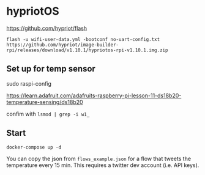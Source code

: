 # hypriotOS

<https://github.com/hypriot/flash>

`flash -u wifi-user-data.yml -bootconf no-uart-config.txt https://github.com/hypriot/image-builder-rpi/releases/download/v1.10.1/hypriotos-rpi-v1.10.1.img.zip`  

## Set up for temp sensor

sudo raspi-config  

<https://learn.adafruit.com/adafruits-raspberry-pi-lesson-11-ds18b20-temperature-sensing/ds18b20>

confim with `lsmod | grep -i w1_`

## Start

`docker-compose up -d`

You can copy the json from `flows_example.json` for a flow that tweets the temperature every 15 min. This requires a twitter dev account (i.e. API keys).

